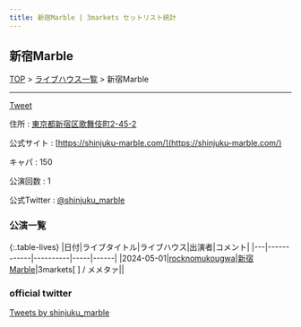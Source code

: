 ```yaml
---
title: 新宿Marble | 3markets セットリスト統計
---
```

## 新宿Marble

[TOP](/setlist/) > [ライブハウス一覧](livehouses.html) > 新宿Marble

___

<a href="https://twitter.com/share?ref_src=twsrc%5Etfw" data-text="3markets[ ]セットリスト > 新宿Marble" class="twitter-share-button" data-via="3markets" data-hashtags="3markets" data-related="3markets" data-show-count="false">Tweet</a>

住所
:    <a href="https://www.google.co.jp/maps/search/%E6%9D%B1%E4%BA%AC%E9%83%BD%E6%96%B0%E5%AE%BF%E5%8C%BA%E6%AD%8C%E8%88%9E%E4%BC%8E%E7%94%BA2-45-2" rel="noopener noreferrer" target="_blank">東京都新宿区歌舞伎町2-45-2</a>

公式サイト
:    [https://shinjuku-marble.com/](https://shinjuku-marble.com/)

キャパ
:    150

公演回数
: 1


公式Twitter
: <a href="https://twitter.com/shinjuku_marble">@shinjuku_marble</a>


### 公演一覧

{:.table-lives}
|日付|ライブタイトル|ライブハウス|出演者|コメント|
|---|------------|----------|-----|------|
|<span class="nowrap">2024-05-01</span>|[rocknomukougwa](live117.html)|[新宿Marble](livehouse078.html)|3markets[ ] / メメタァ||




### official twitter

<a class="twitter-timeline" href="https://twitter.com/shinjuku_marble?ref_src=twsrc%5Etfw">Tweets by shinjuku_marble</a> <script async src="https://platform.twitter.com/widgets.js" charset="utf-8"></script>


<script async src="https://platform.twitter.com/widgets.js" charset="utf-8"></script>